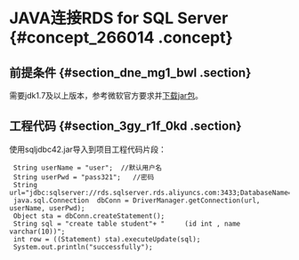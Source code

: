 # JAVA连接RDS for SQL Server {#concept_266014 .concept}

## 前提条件 {#section_dne_mg1_bwl .section}

需要jdk1.7及以上版本，参考微软官方要求并[下载jar包](https://www.microsoft.com/zh-CN/download/details.aspx?spm=a2c4g.11186623.2.10.1d523515wbuV67&id=11774)。

## 工程代码 {#section_3gy_r1f_0kd .section}

使用sqljdbc42.jar导入到项目工程代码片段：

``` {#codeblock_vbt_41e_6tu}
 String userName = "user";  //默认用户名
 String userPwd = "pass321";   //密码
 String url="jdbc:sqlserver://rds.sqlserver.rds.aliyuncs.com:3433;DatabaseName=dbtest";
 java.sql.Connection  dbConn = DriverManager.getConnection(url, userName, userPwd);
 Object sta = dbConn.createStatement();
 String sql = "create table student"+ "     (id int , name varchar(10))";
 int row = ((Statement) sta).executeUpdate(sql);
 System.out.println("successfully");
```

